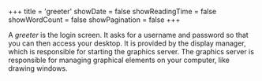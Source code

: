 +++
title = 'greeter'
showDate = false
showReadingTime = false
showWordCount = false
showPagination = false
+++

A _greeter_ is the login screen. It asks for a username and password so that you can then access your desktop. It is provided by the display manager, which is responsible for starting the graphics server. The graphics server is responsible for managing graphical elements on your computer, like drawing windows.